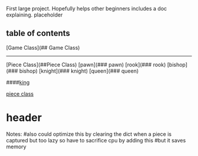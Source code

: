 First large project. Hopefully helps other beginners includes a doc explaining. 
placeholder
## table of contents
[Game Class](## Game Class)

***
[Piece Class](##Piece Class)
[pawn](### pawn)
[rook](### rook)
[bishop](### bishop)
[knight](### knight)
[queen](### queen)

####[king](#king)

[piece class](#header)


# header
Notes:        #also could optimize this by clearing the dict when a piece is captured but too lazy so have to sacrifice cpu by adding this
        #but it saves memory

